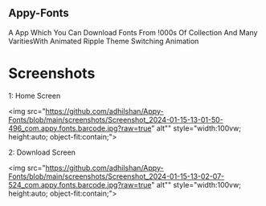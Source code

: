 ## Appy-Fonts
A App Which You Can Download Fonts From !000s Of Collection And Many VaritiesWith Animated Ripple Theme Switching Animation

# Screenshots

1: Home Screen

<img src="https://github.com/adhilshan/Appy-Fonts/blob/main/screenshots/Screenshot_2024-01-15-13-01-50-496_com.appy.fonts.barcode.jpg?raw=true" alt"" style="width:100vw; height:auto; object-fit:contain;">

2: Download Screen

<img src="https://github.com/adhilshan/Appy-Fonts/blob/main/screenshots/Screenshot_2024-01-15-13-02-07-524_com.appy.fonts.barcode.jpg?raw=true" alt"" style="width:100vw; height:auto; object-fit:contain;">
